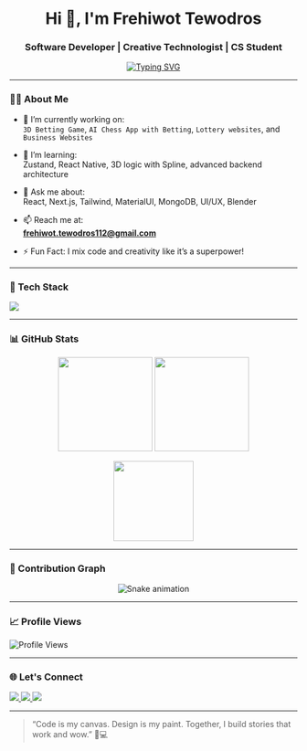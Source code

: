 <!-- Profile Header -->
<h1 align="center">Hi 👋, I'm Frehiwot Tewodros</h1>
<h3 align="center">Software Developer | Creative Technologist | CS Student</h3>

<!-- Typing effect -->
<p align="center">
  <a href="https://github.com/frehiwot-tewodros">
    <img src="https://readme-typing-svg.herokuapp.com?font=Fira+Code&size=22&pause=1000&color=7F4BBF&center=true&vCenter=true&width=435&lines=CS+Student+%7C+Software+Developer;Full-Stack+Web+%26+Mobile+Developer;UI%2FUX+Designer+%7C+3D+Creator;Lifelong+Learner+%7C+Tech+Enthusiast" alt="Typing SVG" />
  </a>
</p>

---

### 👨‍💻 About Me

- 🔭 I’m currently working on:  
  `3D Betting Game`, `AI Chess App with Betting`, `Lottery websites`, and `Business Websites`

- 🌱 I’m learning:  
  Zustand, React Native, 3D logic with Spline, advanced backend architecture

- 💬 Ask me about:  
  React, Next.js, Tailwind, MaterialUI, MongoDB, UI/UX, Blender

- 📫 Reach me at:  
  **frehiwot.tewodros112@gmail.com**

- ⚡ Fun Fact: I mix code and creativity like it’s a superpower!

---

### 🧰 Tech Stack

<p align="left">
  <img src="https://skillicons.dev/icons?i=js,ts,react,nextjs,flutter,tailwind,figma,mongodb,nodejs,cpp,django,blender&theme=dark" />
</p>

---

### 📊 GitHub Stats

<p align="center">
  <img src="https://github-readme-stats.vercel.app/api?username=Frehiwot702&show_icons=true&theme=tokyonight" height="165" />
  <img src="https://github-readme-streak-stats.herokuapp.com/?user=Frehiwot702&theme=tokyonight" height="165" />
</p>

<p align="center">
  <img src="https://github-readme-stats.vercel.app/api/top-langs/?username=Frehiwot702&layout=compact&theme=tokyonight" height="140" />
</p>

---

### 🐍 Contribution Graph

<p align="center">
  <img src="https://raw.githubusercontent.com/Frehiwot702/Frehiwot702/output/github-contribution-grid-snake.svg" alt="Snake animation" />
</p>

---

### 📈 Profile Views

<p align="left">
  <img src="https://komarev.com/ghpvc/?username=frehiwot-tewodros&label=Profile+Views&color=blueviolet&style=flat" alt="Profile Views" />
</p>

---

### 🌐 Let's Connect

<p align="left">
  <a href="https://linkedin.com/in/your-link" target="_blank">
    <img src="https://img.shields.io/badge/LinkedIn-Connect-blue?style=for-the-badge&logo=linkedin" />
  </a>
  <a href="mailto:your.email@example.com">
    <img src="https://img.shields.io/badge/Email-Send-blueviolet?style=for-the-badge&logo=gmail" />
  </a>
  <a href="https://your-portfolio-link.com">
    <img src="https://img.shields.io/badge/Portfolio-Visit-orange?style=for-the-badge&logo=vercel" />
  </a>
</p>

---

> “Code is my canvas. Design is my paint. Together, I build stories that work and wow.” 🎨💻

